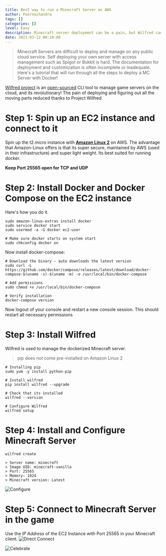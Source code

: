 ```yaml
---
title: Best way to run a Minecraft Server on AWS
author: Poornachandra
tags: []
categories: []
level: Easy
description: Minecraft server deployment can be a pain, but Wilfred can make it easy with docker deployment
date: 2021-03-12 00:10:00
---
```

> Minecraft Servers are difficult to deploy and manage on any public cloud service. Self deploying your own server with access management such as Spigot or Bukkit is hard. The documentation for deployment and customization is often incomplete or inadequate. Here's a tutorial that will run through all the steps to deploy a MC Server with Docker!

[Wilfred project](https://wilfredproject.org) is an [open-sourced](https://github.com/wilfred-dev/wilfred) CLI tool to manage game servers on the cloud, and its revolutionary! The pain of deploying and figuring out all the moving parts reduced thanks to Project Wilfred.

# Step 1: Spin up an EC2 instance and connect to it
Spin up the t2.micro instance with [**Amazon Linux 2**](https://aws.amazon.com/amazon-linux-2/) on AWS. The advantage that Amazon-Linux offers is that its super secure, maintained by AWS (used in their infrastructure) and super light weight. Its best suited for running docker.

**Keep Port 25565 open for TCP and UDP**


# Step 2: Install Docker and Docker Compose on the EC2 instance
Here's how you do it.
```
sudo amazon-linux-extras install docker
sudo service docker start
sudo usermod -a -G docker ec2-user

# Make sure docker starts on system start
sudo chkconfig docker on
```

Now install docker-compose:
```
# Download the binary - auto downloads the latest version
sudo curl -L https://github.com/docker/compose/releases/latest/download/docker-compose-$(uname -s)-$(uname -m) -o /usr/local/bin/docker-compose

# Add permissions
sudo chmod +x /usr/local/bin/docker-compose

# Verify installation
docker-compose version
```
Now logout of your console and restart a new console session. This should restart all necessary permissions

# Step 3: Install Wilfred
Wilfred is used to manage the dockerized Minecraft server.
> pip does not come pre-installed on Amazon Linux 2

```
# Installing pip
sudo yum -y install python-pip

# Install wilfred
pip install wilfred --upgrade

# Check that its installed
wilfred --version

# Configure Wilfred
wilfred setup
```

# Step 4: Install and Configure Minecraft Server

```
wilfred create

> Server name: minecraft
> Image UID: minecraft-vanilla
> Port: 25565
> Memory: 1024
> Minecraft version: Latest
```

![Configure](https://res.cloudinary.com/poorna/image/upload/v1617205281/my-blog/mc-server/Screenshot_from_2021-03-31_21-10-10.png)


# Step 5: Connect to Minecraft Server in the game

Use the *IP Address* of the EC2 Instance with Port 25565 in your Minecraft client.
![Direct Connect](https://res.cloudinary.com/poorna/image/upload/v1617206478/my-blog/mc-server/Screenshot_from_2021-03-31_21-30-42.png)


![Celebrate](https://media.giphy.com/media/Sk5uipPXyBjfW/source.gif)
